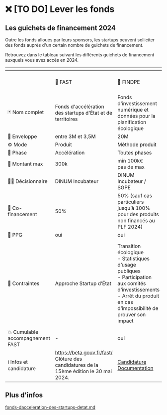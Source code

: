 # ❌ \[TO DO] Lever les fonds

## Les guichets de financement 2024

Outre les fonds alloués par leurs sponsors, les startups peuvent solliciter des fonds auprès d'un certain nombre de guichets de financement.

Retrouvez dans le tableau suivant les différents guichets de financement auxquels vous avez accès en 2024.

<table data-header-hidden><thead><tr><th></th><th></th><th></th><th></th><th></th><th></th><th data-hidden></th></tr></thead><tbody><tr><td></td><td><span data-gb-custom-inline data-tag="emoji" data-code="1f680">🚀</span> FAST</td><td><span data-gb-custom-inline data-tag="emoji" data-code="1f331">🌱</span> FINDPE</td><td><span data-gb-custom-inline data-tag="emoji" data-code="1f4ca">📊</span> FTAP DATA</td><td><span data-gb-custom-inline data-tag="emoji" data-code="2601">☁️</span> FTAP Produits interministériels</td><td><span data-gb-custom-inline data-tag="emoji" data-code="267f">♿</span> Guichet Accessibilité / Design</td><td><span data-gb-custom-inline data-tag="emoji" data-code="1f3db">🏛️</span> FTAP</td></tr><tr><td><span data-gb-custom-inline data-tag="emoji" data-code="1f0cf">🃏</span> Nom complet</td><td>Fonds d'accélération des startups d'État et de territoires</td><td>Fonds d’investissement numérique et données pour la planification écologique</td><td>Fonds de transformation de l'action publique volet Données</td><td>Fonds de transformation de l'action publique pour les produits interministériels</td><td>Guichet Accessibilité / Design</td><td>Fonds de transformation de l'action publique</td></tr><tr><td><span data-gb-custom-inline data-tag="emoji" data-code="1f4e9">📩</span> Enveloppe</td><td>entre 3M et 3,5M</td><td>20M</td><td>3,3M (potentiellement 4,8M)</td><td>1M</td><td>7M en 2024</td><td>30M</td></tr><tr><td><span data-gb-custom-inline data-tag="emoji" data-code="2699">⚙️</span> Mode</td><td>Produit</td><td>Méthode produit</td><td>Produit</td><td>Produit</td><td>Projet ou produit</td><td>Projet ou produit</td></tr><tr><td><span data-gb-custom-inline data-tag="emoji" data-code="1f4f6">📶</span> Phase</td><td>Accélération</td><td>Toutes phases</td><td>Toutes phases</td><td>Toutes phases</td><td>Toutes phases</td><td>Construction / Autres</td></tr><tr><td><span data-gb-custom-inline data-tag="emoji" data-code="1f90c">🤌</span> Montant max</td><td>300k</td><td>min 100k€<br>pas de max</td><td>entre 100k€ et 1M€</td><td>non renseigné</td><td>min 50k ; max 500k (refinancement possible)</td><td>sans min ni max</td></tr><tr><td><span data-gb-custom-inline data-tag="emoji" data-code="1f9d1-2696">🧑‍⚖️</span> Décisionnaire</td><td>DINUM Incubateur</td><td>DINUM Incubateur / SGPE</td><td>DINUM (/ DITP)</td><td>DINUM Opérateur</td><td>DINUM</td><td>DITP (/ DB / DINUM / MTEFP)</td></tr><tr><td><span data-gb-custom-inline data-tag="emoji" data-code="1f91d">🤝</span> Co-financement</td><td>50%</td><td>50% (sauf cas particuliers jusqu’à 100% pour des produits non financés au PLF 2024)</td><td>50% + RH</td><td>50% + RH</td><td>100%</td><td>50% + RH</td></tr><tr><td><span data-gb-custom-inline data-tag="emoji" data-code="1f4dc">📜</span> PPG</td><td>oui</td><td>oui</td><td>oui</td><td>non</td><td>oui</td><td>oui</td></tr><tr><td><span data-gb-custom-inline data-tag="emoji" data-code="1f6a6">🚦</span> Contraintes</td><td>Approche Startup d’État</td><td>Transition écologique<br>- Statistiques d’usage publiques<br>- Participation aux comités d’investissements<br>- Arrêt du produit en cas d’impossibilité de prouver son impact</td><td>Data (surtout IA)<br>ROI (produit et rediffusion de données) / Service de l’État et opérateurs mentionnés dans le jaune budgétaire</td><td>Communs numériques, produits interministériels (ex : France Transfert, Webinaire de l’État, etc)<br>ROI / Service de l’État et opérateurs mentionnés dans le jaune budgétaire</td><td>Amélioration de l'accessibilité et du design</td><td>ROI / Service de l’État et opérateurs mentionnés dans le jaune budgétaire</td></tr><tr><td><span data-gb-custom-inline data-tag="emoji" data-code="1f4a5">💥</span> Cumulable accompagnement FAST</td><td>-</td><td>oui</td><td>oui</td><td>non</td><td>oui</td><td>oui</td></tr><tr><td><span data-gb-custom-inline data-tag="emoji" data-code="2139">ℹ️</span> Infos et candidature</td><td><a href="https://beta.gouv.fr/fast/">https://beta.gouv.fr/fast/</a><br>Clôture des candidatures de la 15ème édition le 30 mai 2024.</td><td><a href="https://www.demarches-simplifiees.fr/commencer/findpe">Candidature</a><br><a href="https://documentation.beta.numerique.gouv.fr/s/findpe">Documentation</a><br></td><td><a href="https://www.numerique.gouv.fr/services/guichet-financement-exploitation-valorisation-des-donnees/">https://www.numerique.gouv.fr/services/guichet-financement-exploitation-valorisation-des-donnees/</a></td><td>Bientôt disponible</td><td><a href="https://www.demarches-simplifiees.fr/commencer/guichet-design-et-accessibilite-des-produits-et-se">https://www.demarches-simplifiees.fr/commencer/guichet-design-et-accessibilite-des-produits-et-se</a></td><td><a href="https://www.modernisation.gouv.fr/transformer-laction-publique/fonds-pour-la-transformation-de-laction-publique">https://www.modernisation.gouv.fr/transformer-laction-publique/fonds-pour-la-transformation-de-laction-publique</a></td></tr></tbody></table>

## Plus d'infos

[fonds-dacceleration-des-startups-detat.md](../la-vie-dune-se/acceleration/fonds-dacceleration-des-startups-detat.md "mention")

